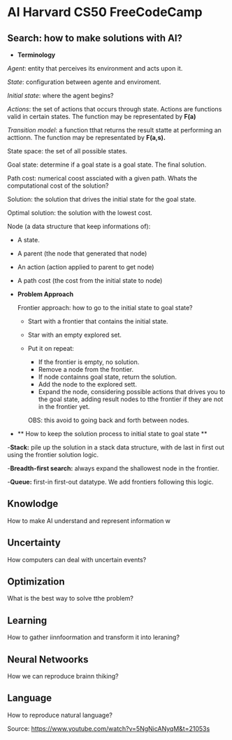 # AI Harvard CS50 FreeCodeCamp

## Search: how to make solutions with AI?

- **Terminology**

_Agent_: entity that perceives its environment and acts upon it.

_State_: configuration between agente and enviroment.

_Initial state_: where the agent begins?

_Actions_: the set of actions that occurs through state. Actions are functions valid in certain states. The function may be representated by **F(a)**

_Transition model_: a function tthat returns the result statte at performing an acttionn. The function may be representated by **F(a,s).**

State space: the set of all possible states.

Goal state: determine if a goal state is a goal state. The final solution.

Path cost: numerical coost assciated with a given path. Whats the computational cost of the solution?

Solution: the solution that drives the initial state for the goal state.

Optimal solution: the solution with the lowest cost.

Node (a data structure that keep informations of):
  - A state.
  - A parent (the node that generated that node)
  - An action (action applied to parent to get node)
  - A path cost (the cost from the initial state to node)

- **Problem Approach**

  Frontier approach: how to go to the initial state to goal state?

  - Start with a frontier that contains the initial state.
  - Star with an empty explored set.
  - Put it on repeat:
      - If the frontier is empty, no solution.
      - Remove a node from the frontier.
      - If node containns goal state, return the solution.
      - Add the node to the explored sett.
      - Expand the node, considering possible actions that drives you to the goal state, adding result nodes to tthe frontier if they are not in the frontier yet.

    OBS: this avoid to going back and forth between nodes.

- ** How to keep the solution process to initial state to goal state **    

-**Stack:** pile up the solution in a stack data structure, with de last in first out using the frontier solution logic.

-**Breadth-first search:** always expand the shallowest node in the frontier.

-**Queue:** first-in first-out datatype. We add frontiers following this logic.

## Knowlodge

How to make AI understand and represent information w

## Uncertainty

How computers can deal with uncertain events?

## Optimization

What is the best way to solve tthe problem?

## Learning

How to gather iinnfoormation and transform it into leraning?

## Neural Netwoorks

How we can reproduce brainn thiking?

## Language

How to reproduce natural language?

Source: https://www.youtube.com/watch?v=5NgNicANyqM&t=21053s
